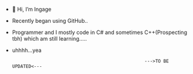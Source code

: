 - 👋 Hi, I’m Ingage
- Recently began using GitHub.. 
- Programmer and I mostly code in C# and sometimes C++(Prospecting tbh) which am still learning.....
- uhhhh...yea
                                                       
                                                       --->TO BE UPDATED<---
